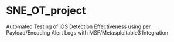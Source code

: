 # SNE_OT_project
Automated Testing of IDS Detection Effectiveness using per Payload/Encoding Alert Logs with MSF/Metasploitable3 Integration
